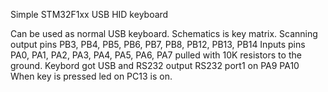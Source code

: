 Simple STM32F1xx USB HID keyboard

Can be used as normal USB keyboard. Schematics is key matrix. 
Scanning output pins PB3, PB4, PB5, PB6, PB7, PB8, PB12, PB13, PB14
Inputs pins PA0, PA1, PA2, PA3, PA4, PA5, PA6, PA7 pulled with 10K resistors to the ground.
Keybord got USB and RS232 output
RS232 port1 on PA9 PA10
When key is pressed led on PC13 is on.

 